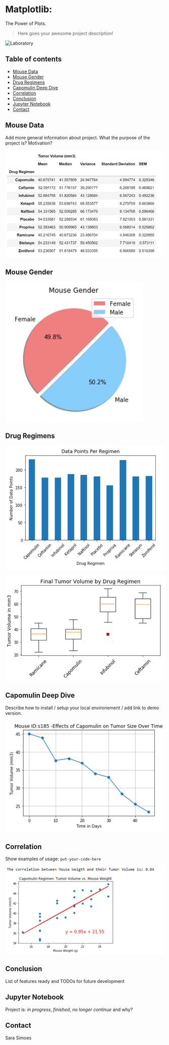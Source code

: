 # Matplotlib: 
The Power of Plots. 

> Here goes your awesome project description!

![Laboratory](Images/Laboratory_stat.PNG)

## Table of contents
* [Mouse Data](#mouse_data)
* [Mouse Gender](#mouse_gender)
* [Drug Regimens](#drug_regimens)
* [Capomulin Deep Dive](#capomilin_deep_dive)
* [Correlation](#correlation)
* [Conclusion](#conclusoin)
* [Jupyter Notebook](#jupyter_notebook)
* [Contact](#contact)

## Mouse Data
Add more general information about project. What the purpose of the project is? Motivation?

![Summary Statistics](Images/summary_stat.PNG)

## Mouse Gender

![Mice by Gender](Images/gender.PNG)

## Drug Regimens

![Drug Regimens](Images/datapoints_reg.PNG)

![Box Plots](Images/box_plot.PNG)

## Capomulin Deep Dive
Describe how to install / setup your local environement / add link to demo version.

![Capomulin Treatment](Images/mouseID.PNG)

## Correlation
Show examples of usage:
`put-your-code-here`

![Line Regress](Images/line_reg_corr.PNG)

## Conclusion
List of features ready and TODOs for future development


## Jupyter Notebook
Project is: _in progress_, _finished_, _no longer continue_ and why?


## Contact

Sara Simoes

